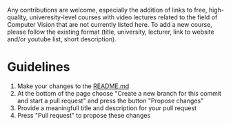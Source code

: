 Any contributions are welcome, especially the addition of links to free, high-quality, univeresity-level courses with video lectures related to the field of Computer Vision that are not currently listed here.
To add a new course, please follow the existing format (title, university, lecturer, link to website and/or youtube list, short description).

# Guidelines

1. Make your changes to the [README.md](https://github.com/kuzand/Computer-Vision-Video-Lectures/edit/master/README.md)
2. At the bottom of the page choose "Create a new branch for this commit and start a pull request" and press the button "Propose changes"
4. Provide a meaningfull title and description for your pull request
3. Press "Pull request" to propose these changes
